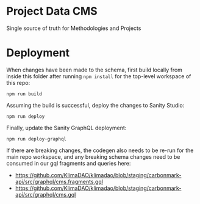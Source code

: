 # Project Data CMS

Single source of truth for Methodologies and Projects

# Deployment

When changes have been made to the schema, first build locally from inside this folder after running `npm install` for the top-level workspace of this repo:

```
npm run build
```

Assuming the build is successful, deploy the changes to Sanity Studio:

```
npm run deploy
```

Finally, update the Sanity GraphQL deployment:

```
npm run deploy-graphql
```

If there are breaking changes, the codegen also needs to be re-run for the main repo workspace, and any breaking schema changes need to be consumed in our gql fragments and queries here: 
- https://github.com/KlimaDAO/klimadao/blob/staging/carbonmark-api/src/graphql/cms.fragments.gql
- https://github.com/KlimaDAO/klimadao/blob/staging/carbonmark-api/src/graphql/cms.gql